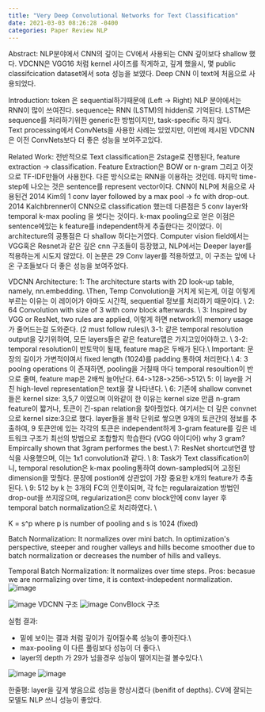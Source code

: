 ```yaml
---
title: "Very Deep Convolutional Networks for Text Classification"
date: 2021-03-03 08:26:28 -0400
categories: Paper Review NLP
---
```

Abstract: NLP분야에서 CNN의 깊이는 CV에서 사용되는 CNN 깊이보다 shallow 했다.  VDCNN은 VGG16 처럼 kernel 사이즈를 작게하고, 깊게 했을시, 
몇 public classifcication dataset에서 sota 성능을 보였다.  Deep CNN 이 text에 처음으로 사용되었다. 

Introduction:
token 은 sequential하기때문에 (Left -> Right) NLP 분야에서는 RNN이 많이 쓰여진다.  sequence는 RNN (LSTM)의 hidden로 기억된다.
LSTM은 sequence를 처리하기위한 generic한 방법이지만, task-specific 하지 않다.  
Text processing에서 ConvNets을 사용한 사례는 있었지만, 이번에 제시된 VDCNN은 이전 ConvNets보다 더 좋은 성능을 보여주고있다.


Related Work:
전반적으로 Text classification은 2stage로 진행된다, feature extraction -> classification.  Feature Extraction은 BOW or n-gram 그리고 이것으로 TF-IDF만들어 사용한다.
다른 방식으로는 RNN을 이용하는 것인데.  마지막 time-step에 나오는 것은 sentence를 represent vector이다. 
CNN이 NLP에 처음으로 사용된건 2014 Kim의 1 conv layer followed by a max pool -> fc with drop-out.   2014 Kalchbrenner이 CNN으로 classification 했는데 다른점은 5 conv layer와 temporal k-max pooling 을 썻다는 것이다.  k-max pooling으로 얻은 이점은 sentence에있는 k feature를 independent하게 추출한다는 것이었다.  이 architecture의 공통점은 다 shallow 하다는거였다.
Computer vision field에서는 VGG혹은 Resnet과 같은 깊은 cnn 구조들이 등장했고, NLP에서는 Deeper layer를 적용하는게 시도지 않았다.  이 논문은 29 Conv layer를 적용하였고, 이 구조는 앞에 나온 구조들보다 더 좋은 성능을 보여주었다.

VDCNN Architecture:
1: The architecture starts with 2D look-up table, namely, nn.embedding. \\Then, Temp Convolution을 거치게 되는게, 이걸 이렇게 부르는 이유는 이 레이어가 아마도 시간적, sequential 정보를 처리하기 때문이다. \\ 
2: 64 Convolution with size of 3 with conv block afterwards.  \\
3: Inspired by VGG or ResNet, two rules are applied, 이렇게 하면 network의 memory usage 가 줄어드는걸 도와준다. (2 must follow rules)\\
  3-1: 같은 temporal resolution output을 갖기위하여, 모든 layers들은 같은 feature맵은 가지고있어야하고. \\
  3-2: temporal resolution이 반토막이 될때, feature map은 두배가 된다.\\
Important: 문장의 길이가 가변적이여서 fixed length (1024)를 padding 통하여 처리한다.\\
4: 3 poolng operations 이 존재하면, pooling을 거칠때 마다 temporal resoultion이 반으로 줄며, feature map은 2배씩 늘어난다.   64->128->256->512\\
5: 이 laye을 거친 high-level representation은 text을 잘 나타낸다.  \\
6: 기존에 shallow convnet들은 kernel size: 3,5,7 이였으며 이와같이 한 이유는 kernel size 만큼 n-gram feature이 짧거나, 토큰이 긴-span relation을 찾아줬었다. 여기서는 더 깊은 convnet으로 kernel size:3으로 했다.  layer들을 블락 단위로 쌓으면 9개의 토큰간의 정보를 추출하여, 9 토큰안에 있는 각각의 토큰은 independent하게 3-gram feature를 깊은 네트워크 구조가 최선의 방법으로 조합할지 학습한다 (VGG 아이디어)  why 3 gram? Empircally shown that 3gram performes the best.\\
7: ResNet shortcut연결 방식을 사용했으며, 이는 1x1 convolution과 같다.  \\
8: Task가 Text classification이니, temporal resolution은 k-max pooling통하여  down-sampled되어 고정된 dimension을 맞췄다. 문장에 postion에 상관없이 가장 중요한 k개의 feature가 추출된다.   \\
9: 512 by k 는 3개의 FC의 인풋이되며, 각 fc는 regularaization 방법인 drop-out을 쓰지않으며, regularization은 conv block안에 conv layer 후 temporal batch normalization으로 처리하였다. \\

K = s^p  where p is number of pooling and s is 1024 (fixed)

Batch Normalization:
It normalizes over mini batch.
In optimization's perspective, steeper and rougher valleys and hills become smoother due to batch normalization or decreases the number of hills and valleys.

Temporal Batch Normalization: 
It normalizes over time steps.
Pros:  becasue we are normalizing over time, it is context-indepedent normalization.  
![image](https://user-images.githubusercontent.com/36841216/109766492-95045000-7c39-11eb-85b6-3671f5f2fd74.png)





![image](https://user-images.githubusercontent.com/36841216/109649190-e9a6bd00-7b9e-11eb-96fb-391d2a05748e.png)
VDCNN 구조
![image](https://user-images.githubusercontent.com/36841216/109649527-646fd800-7b9f-11eb-8cde-49d56da70622.png)
ConvBlock 구조

실험 결과:
- 밑에 보이는 결과 처럼 깊이가 깊어질수록 성능이 좋아진다.\
- max-pooling 이 다른 풀링보다 성능이 더 좋다.\
- layer의 depth 가 29가 넘을경우 성능이 떨어지는걸 볼수있다.\

![image](https://user-images.githubusercontent.com/36841216/110096911-c6b81b00-7de1-11eb-82d1-fa03f245ca35.png)
![image](https://user-images.githubusercontent.com/36841216/110097037-efd8ab80-7de1-11eb-82f7-0fca612debc7.png)

한줄평: layer을 깊게 쌓음으로 성능을 향상시켰다 (benifit of depths). CV에 잘되는 모델도 NLP 쓰니 성능이 좋았다.

